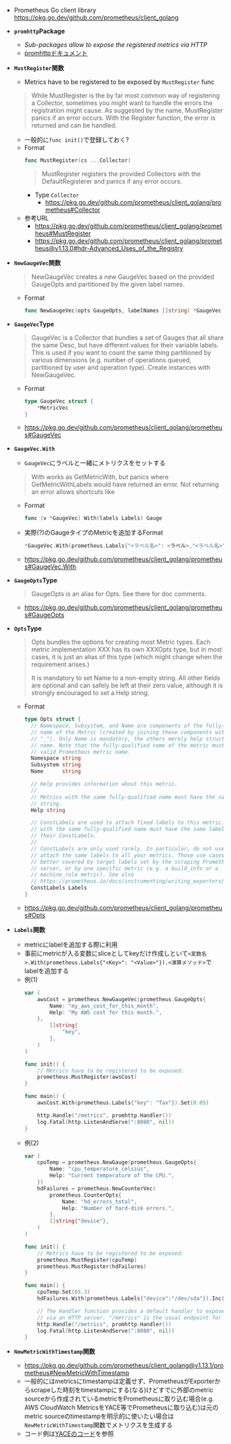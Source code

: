 - Prometheus Go client library
https://pkg.go.dev/github.com/prometheus/client_golang

- **`promhttp`Package**
  - *Sub-packages allow to expose the registered metrics via HTTP*
  - [promhttpドキュメント](https://pkg.go.dev/github.com/prometheus/client_golang@v1.14.0/prometheus/promhttp)

- **`MustRegister`関数**
  - Metrics have to be registered to be exposed by `MustRegister` func
  > While MustRegister is the by far most common way of registering a Collector, sometimes you might want to handle the errors the registration might cause. As suggested by the name, MustRegister panics if an error occurs. With the Register function, the error is returned and can be handled.
  - 一般的に`func init()`で登録しておく? 
  - Format
    ~~~go
    func MustRegister(cs ...Collector)
    ~~~
    > MustRegister registers the provided Collectors with the DefaultRegisterer and panics if any error occurs.
    - Type `Collector`
      - https://pkg.go.dev/github.com/prometheus/client_golang/prometheus#Collector
  - 参考URL
    - https://pkg.go.dev/github.com/prometheus/client_golang/prometheus#MustRegister
    - https://pkg.go.dev/github.com/prometheus/client_golang/prometheus@v1.13.0#hdr-Advanced_Uses_of_the_Registry

- **`NewGaugeVec`関数**
  > NewGaugeVec creates a new GaugeVec based on the provided GaugeOpts and partitioned by the given label names.
  - Format
    ~~~go
    func NewGaugeVec(opts GaugeOpts, labelNames []string) *GaugeVec
    ~~~

- **`GaugeVec`Type**
  > GaugeVec is a Collector that bundles a set of Gauges that all share the same Desc, but have different values for their variable labels. This is used if you want to count the same thing partitioned by various dimensions (e.g. number of operations queued, partitioned by user and operation type). Create instances with NewGaugeVec.
  - Format
    ~~~go
    type GaugeVec struct {
	    *MetricVec
    }
    ~~~
  - https://pkg.go.dev/github.com/prometheus/client_golang/prometheus#GaugeVec

- **`GaugeVec.With`**
  - `GaugeVec`にラベルと一緒にメトリクスをセットする
  > With works as GetMetricWith, but panics where GetMetricWithLabels would have returned an error. Not returning an error allows shortcuts like
  - Format
    ~~~go
    func (v *GaugeVec) With(labels Labels) Gauge
    ~~~
  - 実際(?)のGaugeタイプのMetricを追加するFormat
    ~~~go
    *GaugeVec.With(prometheus.Labels{"<ラベル名>": <ラベル>,"<ラベル名>": <ラベル>,[・・・]}).Set(メトリクス)
    ~~~
  - https://pkg.go.dev/github.com/prometheus/client_golang/prometheus#GaugeVec.With

- **`GaugeOpts`Type**
  > GaugeOpts is an alias for Opts. See there for doc comments.
  - https://pkg.go.dev/github.com/prometheus/client_golang/prometheus#GaugeOpts

- **`Opts`Type**
  > Opts bundles the options for creating most Metric types. Each metric implementation XXX has its own XXXOpts type, but in most cases, it is just an alias of this type (which might change when the requirement arises.)
  >
  >It is mandatory to set Name to a non-empty string. All other fields are optional and can safely be left at their zero value, although it is strongly encouraged to set a Help string.
  - Format
    ~~~go
    type Opts struct {
      // Namespace, Subsystem, and Name are components of the fully-qualified
      // name of the Metric (created by joining these components with
      // "_"). Only Name is mandatory, the others merely help structuring the
      // name. Note that the fully-qualified name of the metric must be a
      // valid Prometheus metric name.
      Namespace string
      Subsystem string
      Name      string

      // Help provides information about this metric.
      //
      // Metrics with the same fully-qualified name must have the same Help
      // string.
      Help string

      // ConstLabels are used to attach fixed labels to this metric. Metrics
      // with the same fully-qualified name must have the same label names in
      // their ConstLabels.
      //
      // ConstLabels are only used rarely. In particular, do not use them to
      // attach the same labels to all your metrics. Those use cases are
      // better covered by target labels set by the scraping Prometheus
      // server, or by one specific metric (e.g. a build_info or a
      // machine_role metric). See also
      // https://prometheus.io/docs/instrumenting/writing_exporters/#target-labels-not-static-scraped-labels
      ConstLabels Labels
    }
    ~~~
  - https://pkg.go.dev/github.com/prometheus/client_golang/prometheus#Opts

- **`Labels`関数**
  - metricにlabelを追加する際に利用
  - 事前にmetricが入る変数にsliceとしてkeyだけ作成しといて`<変数名>.With(prometheus.Labels{"<Key>": "<Value>"}).<演算メソッド>`でlabelを追加する
  - 例(1)
    ~~~go
    var (
        awsCost = prometheus.NewGaugeVec(prometheus.GaugeOpts{
            Name: "my_aws_cost_for_this_month",
            Help: "My AWS cost for this month.",
        },
            []string{
                "key",
            },
        )
    )

    func init() {
        // Metrics have to be registered to be exposed:
        prometheus.MustRegister(awsCost)
    }

    func main() {
        awsCost.With(prometheus.Labels{"key": "Tax"}).Set(0.05)

        http.Handle("/metrics", promhttp.Handler())
        log.Fatal(http.ListenAndServe(":8080", nil))
    }
    ~~~
  - 例(2)
    ~~~go
    var (
        cpuTemp = prometheus.NewGauge(prometheus.GaugeOpts{
            Name: "cpu_temperature_celsius",
            Help: "Current temperature of the CPU.",
        })
        hdFailures = prometheus.NewCounterVec(
            prometheus.CounterOpts{
                Name: "hd_errors_total",
                Help: "Number of hard-disk errors.",
            },
            []string{"device"},
        )
    )

    func init() {
        // Metrics have to be registered to be exposed:
        prometheus.MustRegister(cpuTemp)
        prometheus.MustRegister(hdFailures)
    }

    func main() {
        cpuTemp.Set(65.3)
        hdFailures.With(prometheus.Labels{"device":"/dev/sda"}).Inc()

        // The Handler function provides a default handler to expose metrics
        // via an HTTP server. "/metrics" is the usual endpoint for that.
        http.Handle("/metrics", promhttp.Handler())
        log.Fatal(http.ListenAndServe(":8080", nil))
    }
    ~~~ 

- **`NewMetricWithTimestamp`関数**
  - https://pkg.go.dev/github.com/prometheus/client_golang@v1.13.1/prometheus#NewMetricWithTimestamp
  - 一般的にはmetricsにtimestampは定義せず、PrometheusがExporterからscrapeした時刻をtimestampにする(なる)けどすでに外部のmetric sourceから作成されているmetricをPrometheusに取り込む場合(e.g. AWS CloudWatch MetricsをYACE等でPrometheusに取り込む)は元のmetric sourceのtimestampを明示的に使いたい場合は`NewMetricWithTimestamp`関数でメトリクスを生成する
  - コード例は[YACEのコード](https://github.com/nerdswords/yet-another-cloudwatch-exporter/blob/master/pkg/prometheus.go)を参照